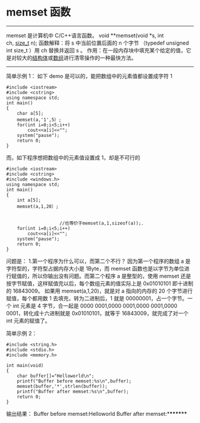 # memset 函数

---

memset 是计算机中 C/C++语言函数。
void \**memset(void *s, int ch, [size_t](http://baike.baidu.com/item/size_t) n);
函数解释：将 s 中当前位置后面的 n 个字节 （typedef unsigned int size_t ）用 ch 替换并返回 s 。
作用：在一段内存块中填充某个给定的值，它是对较大的[结构体](http://baike.baidu.com/item/%E7%BB%93%E6%9E%84%E4%BD%93)或[数组](http://baike.baidu.com/item/%E6%95%B0%E7%BB%84)进行清零操作的一种最快方法。

---

简单示例 1：
如下 demo 是可以的，能把数组中的元素值都设置成字符 1

```
#include <iostream>
#include <cstring>
using namespace std;
int main()
{
    char a[5];
    memset(a,'1',5）;
    for(int i=0;i<5;i++)
        cout<<a[i]<<"";
    system("pause");
    return 0;
}
```

而，如下程序想把数组中的元素值设置成 1，却是不可行的

```
#include <iostream>
#include <cstring>
#include <windows.h>
using namespace std;
int main()
{
    int a[5];
    memset(a,1,20）;


                    //也等价于memset(a,1,sizeof(a));.
    for(int i=0;i<5;i++)
        cout<<a[i]<<"";
    system("pause");
    return 0;
}
```

问题是： 1.第一个程序为什么可以，而第二个不行？
因为第一个程序的数组 a 是字符型的，字符型占据内存大小是 1Byte，而 memset 函数也是以字节为单位进行赋值的，所以你输出没有问题。而第二个程序 a 是整型的，使用 memset 还是按字节赋值，这样赋值完以后，每个数组元素的值实际上是 0x01010101 即十进制的 16843009。
如果用 memset(a,1,20)，就是对 a 指向的内存的 20 个字节进行赋值，每个都用数 1 去填充，转为二进制后，1 就是 00000001，占一个字节。一个 int 元素是 4 字节，合一起是 0000 0001,0000 0001,0000 0001,0000 0001，转化成十六进制就是 0x01010101，就等于 16843009，就完成了对一个 int 元素的赋值了。

简单示例 2：

```
#include <string.h>
#include <stdio.h>
#include <memory.h>

int main(void)
{
    char buffer[]="Helloworld\n";
    printf("Buffer before memset:%s\n",buffer);
    memset(buffer,'*',strlen(buffer));
    printf("Buffer after memset:%s\n",buffer);
    return 0;
}
```

输出结果：
Buffer before memset:Helloworld
Buffer after memset:\***\*\*\*\*\*\***
